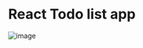 # React Todo list app

![image](https://github.com/user-attachments/assets/576284a3-b15b-49aa-a301-2994e07f05d9)


